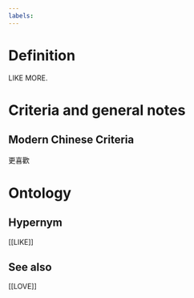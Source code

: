 ```yaml
---
labels: 
---
```


# Definition
LIKE MORE.
# Criteria and general notes
## Modern Chinese Criteria
更喜歡
# Ontology

## Hypernym
[[LIKE]]
## See also
[[LOVE]]